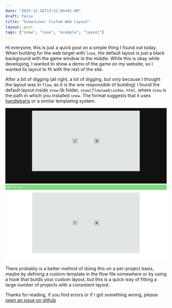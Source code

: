 ```yaml
---
date: "2015-12-16T13:51:04+01:00"
draft: false
title: "Snow/Luxe: Custom Web Layout"
layout: post
tags: ["snow", "luxe", "example", "layout"]
---
```


Hi everyone, this is just a quick post on a simple thing I found out today.
When building for the web target with `luxe`, the default layout is just a black background with the game window in the middle.
While this is okay while developing, I wanted to show a demo of the game on my website, so I wanted its layout to fit with the rest of the site.  

After a bit of digging (all right, a lot of digging, but only because I thought the layout was in `flow`, as it is the one responsible of building)
I found the default layout inside `snow` lib folder, `snow\flow\web\index.html`, where `snow` is the path in which you installed `snow`.
The format suggests that it uses [handlebarjs](http://handlebarsjs.com/) or a similar templating system.  

![Default layout](/media/custom-web-layout/before.png)
![Custom layout](/media/custom-web-layout/after.png)

There probably is a better method of doing this on a per-project basis, maybe by defining a custom template in the flow file somewhere or by using
 a hook that builds your custom layout, but this is a quick way of fitting a large number of projects with a consistent layout.

 Thanks for reading, if you find errors or if I got something wrong, please [open an issue on github](https://github.com/stisa/stisa.github.io)
